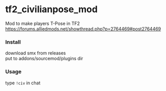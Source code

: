 # tf2_civilianpose_mod

Mod to make players T-Pose in TF2  
https://forums.alliedmods.net/showthread.php?p=2764469#post2764469

### Install

download smx from releases  
put to addons/sourcemod/plugins dir

### Usage

type `!civ` in chat
